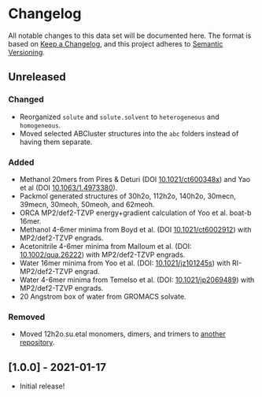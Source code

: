 # Changelog

All notable changes to this data set will be documented here.
The format is based on [Keep a Changelog](https://keepachangelog.com/en/1.0.0/),
and this project adheres to [Semantic Versioning](https://semver.org/spec/v2.0.0.html).

## Unreleased

### Changed

- Reorganized ``solute`` and ``solute.solvent`` to ``heterogeneous`` and ``homogeneous``.
- Moved selected ABCluster structures into the ``abc`` folders instead of having them separate.

### Added

- Methanol 20mers from Pires & Deturi (DOI [10.1021/ct600348x](https://doi.org/10.1021/ct600348x)) and Yao et al (DOI [10.1063/1.4973380](https://doi.org/10.1063/1.4973380)).
- Packmol generated structures of 30h2o, 112h2o, 140h2o, 30mecn, 39mecn, 30meoh, 50meoh, and 62meoh.
- ORCA MP2/def2-TZVP energy+gradient calculation of Yoo et al. boat-b 16mer.
- Methanol 4-6mer minima from Boyd et al. (DOI [10.1021/ct6002912](https://doi.org/10.1021/ct6002912)) with MP2/def2-TZVP engrads.
- Acetonitrile 4-6mer minima from Malloum et al. (DOI: [10.1002/qua.26222](https://doi.org/10.1002/qua.26222)) with MP2/def2-TZVP engrads.
- Water 16mer minima from Yoo et al. (DOI: [10.1021/jz101245s](https://doi.org/10.1021/jz101245s)) with RI-MP2/def2-TZVP engrad.
- Water 4-6mer minima from Temelso et al. (DOI: [10.1021/jp2069489](https://doi.org/10.1021/jp2069489)) with MP2/def2-TZVP engrads.
- 20 Angstrom box of water from GROMACS solvate.

### Removed

- Moved 12h2o.su.etal monomers, dimers, and trimers to [another repository](https://github.com/keithgroup/mbgdml-h2o-meoh-mecn-engrads).

## [1.0.0] - 2021-01-17

- Initial release!
